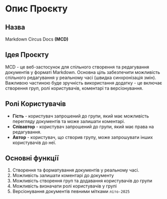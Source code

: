 # Опис Проєкту

## Назва

Markdown Circus Docs **(MCD)**

## Ідея Проєкту

MCD - це веб-застосунок для спільного створення та редагування документів у форматі Markdown.
Основна ціль забезпечити можливість спільного редагування у реальному часі (швидка синхронізація змін).
Важливою частиною буде зручність використання додатку - це включає створення груп, ролі користувачів, коментарі та версіонування.

## Ролі Користувачів

- **Гість** - користувач запрошений до групи, який має можливість перегляду документів та може залишати коментарі.
- **Співавтор** - користувач запрошений до групи, який має права на редагування.
- **Автор** - користувач, що створив групу, може запрошувати інших користувачів до неї.

## Основні функції

1. Створення та форматування документів у реальному часі.
2. Можливість залишати коментарі до документу
3. Можливість створення груп та додавання користувачів до групи
4. Можливість визначати ролі користувачів у групі
5. Версіонування документів певними мітками `літо-2025`
